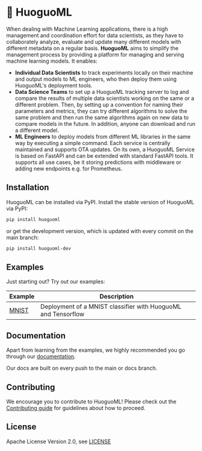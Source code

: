 
# 🍲 HuoguoML

When dealing with Machine Learning applications, there is a high management and coordination effort for data scientists, as they have to collaborately analyze, evaluate and update many different models with different metadata on a regular basis. **HuoguoML** aims to simplify the management process by providing a platform for managing and serving machine learning models. It enables:

- **Individual Data Scientists** to track experiments locally on their machine and output models to ML engineers, who then deploy them using HuoguoML's deployment tools. 
- **Data Science Teams** to set up a HuoguoML tracking server to log and compare the results of multiple data scientists working on the same or a different problem. Then, by setting up a convention for naming their parameters and metrics, they can try different algorithms to solve the same problem and then run the same algorithms again on new data to compare models in the future. In addition, anyone can download and run a different model.
- **ML Engineers** to deploy models from different ML libraries in the same way by executing a simple command. Each service is centrally maintained and supports OTA updates. On its own, a HuoguoML Service is based on FastAPI and can be extended with standard FastAPI tools. It supports all use cases, be it storing predictions with middleware or adding new endpoints e.g. for Prometheus.

## Installation

HuoguoML can be installed via PyPI. Install the stable version of HuoguoML via PyPI:

```bash
pip install huoguoml
```

or get the development version, which is updated with every commit on the main branch:

```bash
pip install huoguoml-dev
```


## Examples

Just starting out? Try out our examples:

| Example                          | Description   | 
| --------------------------       | -------------| 
| [MNIST](examples/mnist)    | Deployment of a MNIST classifier with HuoguoML and Tensorflow | 

## Documentation

Apart from learning from the examples, we highly recommended you go through our [documentation](https://steven-mi.gitbook.io/huoguoml/).

Our docs are built on every push to the main or docs branch.

## Contributing

We encourage you to contribute to HuoguoML! Please check out the [Contributing guide](CONTRIBUTING.md) for guidelines about how to proceed.


## License

Apache License Version 2.0, see [LICENSE](LICENSE)

